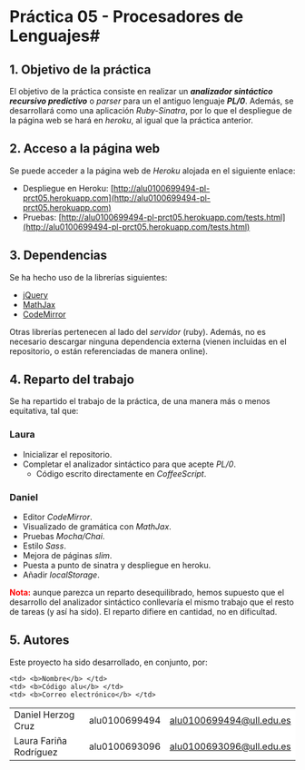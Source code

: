 # Práctica 05 - Procesadores de Lenguajes#
## 1. Objetivo de la práctica ##

El objetivo de la práctica consiste en realizar un ***analizador sintáctico recursivo predictivo*** o *parser* para un el antiguo lenguaje ***PL/0***. Además, se desarrollará como una aplicación *Ruby-Sinatra*, por lo que el despliegue de la página web se hará en *heroku*, al igual que la práctica anterior.

## 2. Acceso a la página web ##
Se puede acceder a la página web de *Heroku* alojada en el siguiente enlace:

- Despliegue en Heroku: [http://alu0100699494-pl-prct05.herokuapp.com](http://alu0100699494-pl-prct05.herokuapp.com)
- Pruebas: [http://alu0100699494-pl-prct05.herokuapp.com/tests.html](http://alu0100699494-pl-prct05.herokuapp.com/tests.html)

## 3. Dependencias ##
Se ha hecho uso de la librerías siguientes:

- [jQuery](http://jquery.com/)
- [MathJax](http://docs.mathjax.org/en/latest/start.html)
- [CodeMirror](http://codemirror.net/)

Otras librerías pertenecen al lado del *servidor* (ruby). Además, no es necesario descargar ninguna dependencia externa (vienen incluidas en el repositorio, o están referenciadas de manera online).

## 4. Reparto del trabajo ##

Se ha repartido el trabajo de la práctica, de una manera más o menos equitativa, tal que:

### Laura ###
- Inicializar el repositorio.
- Completar el analizador sintáctico para que acepte *PL/0*.
	- Código escrito directamente en *CoffeeScript*.

### Daniel ###
- Editor *CodeMirror*.
- Visualizado de gramática con *MathJax*.
- Pruebas *Mocha/Chai*.
- Estilo *Sass*.
- Mejora de páginas *slim*.
- Puesta a punto de sinatra y despliegue en heroku.
- Añadir *localStorage*.

<span style="color: red; font-weight: bold;">Nota:</span> aunque parezca un reparto desequilibrado, hemos supuesto que el desarrollo del analizador sintáctico conllevaría el mismo trabajo que el resto de tareas (y así ha sido). El reparto difiere en cantidad, no en dificultad.


## 5. Autores ##
Este proyecto ha sido desarrollado, en conjunto, por:

<!-- Tabla -->
<table cellspacing="0">
  <tr  style="background-color: #E3E3E3;">

    <td> <b>Nombre</b> </td>
    <td> <b>Código alu</b> </td>
	<td> <b>Correo electrónico</b> </td>
  </tr>
  <tr style="background-color: #FFFFFF;">
    <td> Daniel Herzog Cruz </td>
    <td> alu0100699494 </td>
	<td> <a href="mailto:alu0100699494@ull.edu.es">alu0100699494@ull.edu.es</a> </td>
  </tr>
  <tr style="background-color: #FFFFFF;">
    <td> Laura Fariña Rodríguez </td>
    <td> alu0100693096 </td>
	<td> <a href="mailto:alu0100693096@ull.edu.es">alu0100693096@ull.edu.es</a> </td>
  </tr>
</table>
<!-- Fin tabla -->
